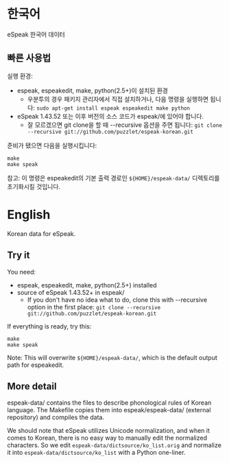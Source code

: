 한국어
======


eSpeak 한국어 데이터

빠른 사용법
-----------

실행 환경:
* espeak, espeakedit, make, python(2.5+)이 설치된 환경
    * 우분투의 경우 패키지 관리자에서 직접 설치하거나, 다음 명령을 실행하면 됩니다: `sudo apt-get install espeak espeakedit make python`
* eSpeak 1.43.52 또는 이후 버전의 소스 코드가 espeak/에 있어야 합니다.
    * 잘 모르겠으면 git clone을 할 때 --recursive 옵션을 주면 됩니다: `git clone --recursive git://github.com/puzzlet/espeak-korean.git`

준비가 됐으면 다음을 실행시킵니다:

    make
    make speak

참고: 이 명령은 espeakedit의 기본 출력 경로인 `${HOME}/espeak-data/` 디렉토리를 초기화시킬 것입니다.




English
=======


Korean data for eSpeak.

Try it
------

You need:
* espeak, espeakedit, make, python(2.5+) installed
* source of eSpeak 1.43.52+ in espeak/
    * If you don't have no idea what to do, clone this with --recursive option in the first place: `git clone --recursive git://github.com/puzzlet/espeak-korean.git`

If everything is ready, try this:

    make
    make speak

Note: This will overwrite `${HOME}/espeak-data/`, which is the default output path for espeakedit.


More detail
-----------

espeak-data/ contains the files to describe phonological rules of Korean language.  The Makefile copies them into espeak/espeak-data/ (external repository) and compiles the data.

We should note that eSpeak utilizes Unicode normalization, and when it comes to Korean, there is no easy way to manually edit the normalized characters.  So we edit `espeak-data/dictsource/ko_list.orig` and normalize it into `espeak-data/dictsource/ko_list` with a Python one-liner.

